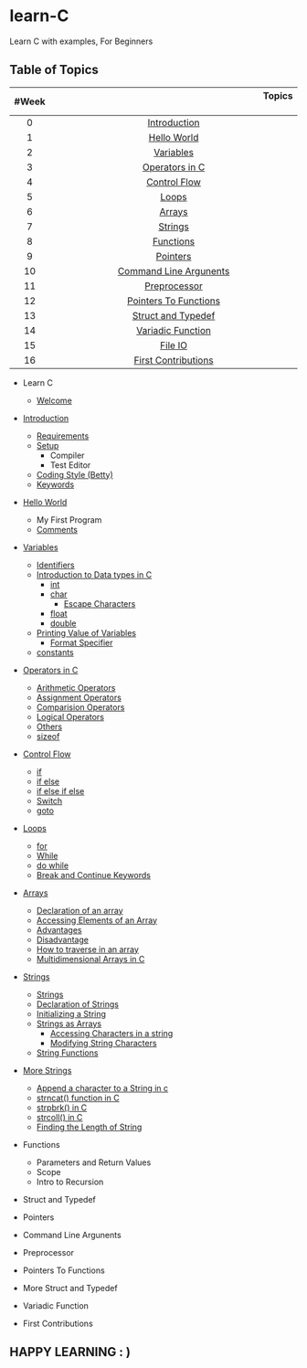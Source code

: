 # learn-C
Learn C with examples, For Beginners
## Table of Topics
| #Week | &nbsp;&nbsp;&nbsp;&nbsp;&nbsp;&nbsp;&nbsp;&nbsp;&nbsp;&nbsp;&nbsp;&nbsp;&nbsp;&nbsp;&nbsp;&nbsp;&nbsp;&nbsp;&nbsp;&nbsp;&nbsp;&nbsp;&nbsp;&nbsp;&nbsp;&nbsp;&nbsp;&nbsp;&nbsp;&nbsp;&nbsp;&nbsp;&nbsp;&nbsp;&nbsp;&nbsp;&nbsp;&nbsp;&nbsp;&nbsp;&nbsp;&nbsp;&nbsp;&nbsp;&nbsp;&nbsp;&nbsp;&nbsp;&nbsp;&nbsp;&nbsp;&nbsp;&nbsp;&nbsp;&nbsp;&nbsp;&nbsp;&nbsp;&nbsp;&nbsp;&nbsp;&nbsp;&nbsp;&nbsp;&nbsp;&nbsp;&nbsp;&nbsp;&nbsp;&nbsp;&nbsp;&nbsp;&nbsp;&nbsp;&nbsp;&nbsp;&nbsp;&nbsp;&nbsp;&nbsp;&nbsp;&nbsp;&nbsp;&nbsp;&nbsp;Topics &nbsp;&nbsp;&nbsp;&nbsp;&nbsp;&nbsp;&nbsp;&nbsp;&nbsp;&nbsp;&nbsp;&nbsp;&nbsp;&nbsp;&nbsp;&nbsp;&nbsp;&nbsp;&nbsp;&nbsp;&nbsp;&nbsp;&nbsp;&nbsp;&nbsp;&nbsp;&nbsp;&nbsp;&nbsp;&nbsp;&nbsp;&nbsp;&nbsp;&nbsp;&nbsp;&nbsp;&nbsp;&nbsp;&nbsp;&nbsp;&nbsp;&nbsp;&nbsp;&nbsp;&nbsp;&nbsp;&nbsp;&nbsp;&nbsp;&nbsp;&nbsp;&nbsp;&nbsp;&nbsp;&nbsp;&nbsp;&nbsp;&nbsp;&nbsp;&nbsp;&nbsp;&nbsp;&nbsp;&nbsp;&nbsp;&nbsp;&nbsp;&nbsp;&nbsp;&nbsp;&nbsp;&nbsp;&nbsp;&nbsp;&nbsp;&nbsp;&nbsp;&nbsp;&nbsp;&nbsp;&nbsp;&nbsp;&nbsp;&nbsp;&nbsp;&nbsp;&nbsp;&nbsp;&nbsp;&nbsp;&nbsp; |
| :--------:|:---------------------------------:|
| 0 | [Introduction](./00_Introduction/introduction.md) |
| 1 | [Hello World](./01_Hello_world/hello_world.md) |
| 2 | [Variables](./02_Variables/variables.md) |
| 3 | [Operators in C](./02_Variables/operators.md#operators) |
| 4 | [Control Flow](./04_Control_flow/control_flow.md) |
| 5 | [Loops](./05_Loops/loops.md) |
| 6 | [Arrays](./06_Arrays/arrays.md) |
| 7 | [Strings](./04_Strings/strings.md)
| 8 | [Functions]() |
| 9 | [Pointers]() |
| 10 | [Command Line Argunents]() |
| 11 | [Preprocessor]()|
| 12 | [Pointers To Functions]() |
| 13 | [Struct and Typedef]() |
| 14 | [Variadic Function]() |
| 15 | [File IO]() |
| 16 | [First Contributions]() |

* Learn C
	* [Welcome](./README.md)
* [Introduction](./00_Introduction/introduction.md#introduction)
	* [Requirements](./00_Introduction/introduction.md#requirement)
	* [Setup](./00_Introduction/introduction.md#setup)
		* Compiler
		* Test Editor
	* [Coding Style (Betty)](./00_introduction/introduction.md#coding-style-betty)
	* [Keywords](./00_introduction/introduction.md#keywords)
* [Hello World](./01_Hello_world/hello_world.md#hello-world)
	* My First Program
	* [Comments](./01_Hello_world/hello_world.md#comments)
* [Variables](./02_Variables/variables.md#variables)
	* [Identifiers](./02_Variables/variables.md#identifiers)
	* [Introduction to Data types in C](./02_Variables/variables.md#data-types)
		* [int](./02_Variables/variables.md#int)
		* [char](./02_Variables/variables.md#char)
			* [Escape Characters](./02_Variables/variables.md#escape-characters)
		* [float](./02_Variables/variables.md#float)
		* [double](./02_Variables/variables.md#double)
	* [Printing Value of Variables](./02_Variables/variables.md#printing-values-of-variables)
		* [Format Specifier](./02_Variables/variables.md#format-specifiers)
	* [constants](./02_Variables/variables.md#constants)
* [Operators in C](./02_Operators/operators.md)
	* [Arithmetic Operators](./02_Operators/operators.md#arithmetic-operators)
	* [Assignment Operators](./02_Operators/operators.md#assignment-operators)
	* [Comparision Operators](./02_Operators/operators.md#comparision-operators)
	* [Logical Operators](./02_Operators/operators.md#logical-operators)
	* [Others](./02_Operators/operators.md#others)
	* [sizeof](./02_Operators/operators.md#sizeof)
* [Control Flow](./04_Control_flow/control_flow.md)
	* [if](./04_Control_flow/control_flow.md#if-statement)
	* [if else](./04_Control_flow/control_flow.md#else-statement)
	* [if else if else](./04_Control_flow/control_flow.md#else-if-statement)
	* [Switch](./04_Control_flow/control_flow.md#switch)
	* [goto](./04_Control_flow/control_flow.md#goto)
* [Loops](./05_Loops/loops.md)
	* [for](./05_Loops/loops.md#for-loop)
	* [While](./05_Loops/loops.md#while-loop)
	* [do while](./05_Loops/loops.md#do-while)
	* [Break and Continue Keywords](./05_Loops/loops.md#break-keyword)
* [Arrays](./06_Arrays/arrays.md)
    * [Declaration of an array](./06_Arrays/arrays.md#declaration)
	* [Accessing Elements of an Array](./06_Arrays/arrays.md#accessing-and-modifying-array-elements)
    * [Advantages](./06_Arrays/arrays.md#advantages)
    * [Disadvantage](./06_Arrays/arrays.md#disadvantages)
    * [How to traverse in an array](./06_Arrays/arrays.md#traverse)
    * [Multidimensional Arrays in C](./06_Arrays/arrays.md#multidimensional_array)
* [Strings](./07_Strings/strings.md)
    * [Strings](./07_Strings/strings.md#strings)
    * [Declaration of Strings](./07_Strings/strings.md$declaration)
    * [Initializing a String](./07_Strings/strings.md#initializing)
	* [Strings as Arrays](./07_Strings/strings.md#strings-as-arrays)
		* [Accessing Characters in a string](./07_Strings/strings.md#accessing-string-characters)
		* [Modifying String Characters](./07_Strings/strings.md#modifying-string-characters)
	* [String Functions](./07_Strings/strings.md#common-string-functions-in-c)

* [More Strings](./07_1_More_Strings/more_strings.md)
    * [Append a character to a String in c](./07_1_More_Strings/more_strings.md#appendment)
    * [strncat() function in C](./07_1_More_Strings/more_strings.md#strncat())
    * [strpbrk() in C](./07_1_More_Strings/more_strings.md#strpbrk())
    * [strcoll() in C](./07_1_More_Strings/more_strings.md#strcoll())
    * [Finding the Length of String](./07_1_More_Strings/more_strings.md#length)
* Functions 
	* Parameters and Return Values
	* Scope
	* Intro to Recursion
* Struct and Typedef 
* Pointers 
* Command Line Argunents
* Preprocessor
* Pointers To Functions 
* More Struct and Typedef 
* Variadic Function 
* First Contributions

## HAPPY LEARNING : )
